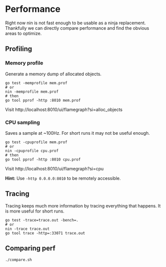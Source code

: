 # Performance

Right now nin is not fast enough to be usable as a ninja replacement. Thankfully
we can directly compare performance and find the obvious areas to optimize.


## Profiling

### Memory profile

Generate a memory dump of allocated objects.

```
go test -memprofile mem.prof
# or
nin -memprofile mem.prof
# then
go tool pprof -http :8010 mem.prof
```

Visit http://localhost:8010/ui/flamegraph?si=alloc_objects


### CPU sampling

Saves a sample at ~100Hz. For short runs it may not be useful enough.

```
go test -cpuprofile mem.prof
# or
nin -cpuprofile cpu.prof
# then
go tool pprof -http :8010 cpu.prof
```

Visit http://localhost:8010/ui/flamegraph?si=cpu

**Hint:** Use `-http 0.0.0.0:8010` to be remotely accessible.


## Tracing

Tracing keeps much more information by tracing everything that happens. It is
more useful for short runs.

```
go test -trace=trace.out -bench=.
# or
nin -trace trace.out
go tool trace -http=:33071 trace.out
```


## Comparing perf

```
./compare.sh
```
